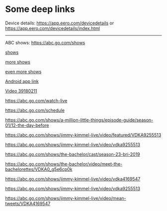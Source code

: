 # Some deep links

Device details: https://app.eero.com/devicedetails or https://app.eero.com/devicedetails/index.html

------

ABC shows: https://abc.go.com/shows

[shows](https://abc.go.com/shows)

[more shows](http://abcplayer/shows)

[even more shows](abcplayer://shows)

[Android app link](android-app://com.abc.abcnews/abcnews/video/abcnews~41463246)

[Video 39180211](abcnews://video/abcnews~39180211)

https://abc.go.com/watch-live

https://abc.go.com/schedule

https://abc.go.com/shows/a-million-little-things/episode-guide/season-01/12-the-day-before

https://abc.go.com/shows/jimmy-kimmel-live/video/featured/VDKA9255513

https://abc.go.com/shows/jimmy-kimmel-live/video/vdka9255513

https://abc.go.com/shows/the-bachelor/cast/season-23-bri-2019

https://abc.go.com/shows/the-bachelor/video/meet-the-bachelorettes/VDKA0_g5e6cp0k

https://abc.go.com/shows/jimmy-kimmel-live/video/vdka4169547

https://abc.go.com/shows/jimmy-kimmel-live/video/vdka9255513

https://abc.go.com/shows/jimmy-kimmel-live/video/mean-tweets/VDKA4169547
